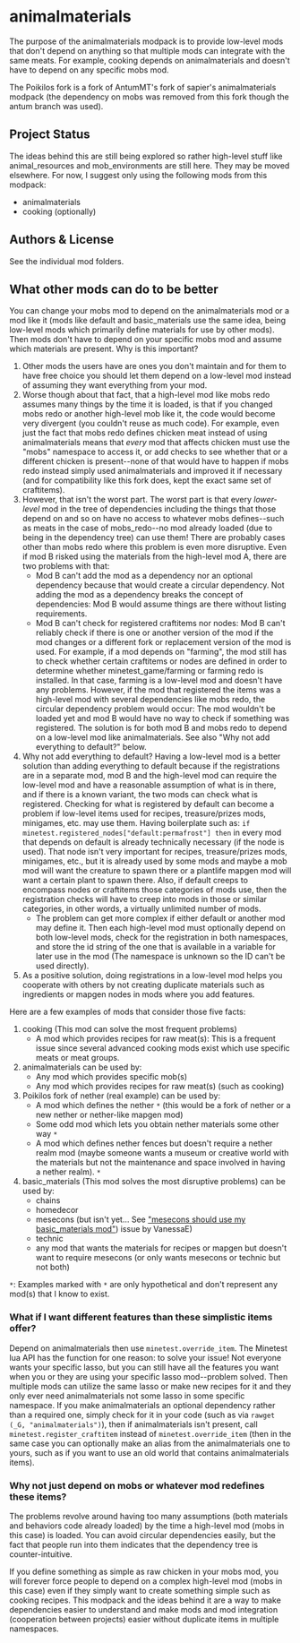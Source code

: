 # animalmaterials
The purpose of the animalmaterials modpack is to provide low-level mods
that don't depend on anything so that multiple mods can integrate with
the same meats. For example, cooking depends on animalmaterials and
doesn't have to depend on any specific mobs mod.

The Poikilos fork is a fork of AntumMT's fork of sapier's
animalmaterials modpack (the dependency on mobs was removed from this
fork though the antum branch was used).

## Project Status
The ideas behind this are still being explored so rather high-level
stuff like animal_resources and mob_environments are still here.
They may be moved elsewhere. For now, I suggest only using the following
mods from this modpack:
- animalmaterials
- cooking (optionally)

## Authors & License
See the individual mod folders.

## What other mods can do to be better
You can change your mobs mod to depend on the animalmaterials mod or a
mod like it (mods like default and basic_materials use the same idea,
being low-level mods which primarily define materials for use by other
mods).
Then mods don't have to depend on your specific mobs mod and assume
which materials are present. Why is this important?

1. Other mods the users have are ones you don't maintain and for them to have
   free choice you should let them depend on a low-level mod instead of
   assuming they want everything from your mod.
2. Worse though about that fact, that a high-level mod like mobs redo assumes many things by
   the time it is loaded, is that if you changed mobs redo or another
   high-level mob like it, the code would become very divergent (you
   couldn't reuse as much code). For example, even just the fact that
   mobs redo defines chicken meat instead of using animalmaterials
   means that *every* mod that affects chicken must use the "mobs"
   namespace to access it, or add checks to see whether that or a
   different chicken is present--none of that would have to happen if
   mobs redo instead simply used animalmaterials and improved it if
   necessary (and for compatibility like this fork does, kept the exact
   same set of craftitems).
3. However, that isn't the worst part. The worst part is that every
   *lower-level* mod in the tree of dependencies including the things
   that those depend on and so on have no access to whatever mobs
   defines--such as meats in the case of mobs_redo--no mod already
   loaded (due to being in the dependency tree) can use them! There are
   probably cases other than mobs redo where this problem is even more
   disruptive. Even if mod B risked using the materials from the
   high-level mod A, there are two problems with that:
   - Mod B can't add the mod as a dependency nor an optional dependency
     because that would create a circular dependency. Not adding the
     mod as a dependency breaks the concept of dependencies: Mod B
     would assume things are there without listing requirements.
   - Mod B can't check for registered craftitems nor nodes:
     Mod B can't reliably check if there is one or another version of
     the mod if the mod changes or a different fork or replacement
     version of the mod is used. For example, if a mod depends on
     "farming", the mod still has to check whether certain craftitems
     or nodes are defined in order to determine whether
     minetest_game/farming or farming redo is installed. In that case,
     farming is a low-level mod and doesn't have any problems. However,
     if the mod that registered the items was a high-level mod with
     several dependencies like mobs redo, the circular dependency
     problem would occur: The mod wouldn't be loaded yet and mod B
     would have no way to check if something was registered. The
     solution is for both mod B and mobs redo to depend on a low-level
     mod like animalmaterials. See also "Why not add everything to
     default?" below.
4. Why not add everything to default? Having a low-level mod is a better
   solution than adding everything to default because if the
   registrations are in a separate mod, mod B and the high-level mod
   can require the low-level mod and have a reasonable assumption of
   what is in there, and if there is a known variant, the two mods can
   check what is registered. Checking for what is registered by default
   can become a problem if low-level items used for recipes,
   treasure/prizes mods, minigames, etc. may use them. Having
   boilerplate such as:
   `if minetest.registered_nodes["default:permafrost"] then`
   in every mod that depends on default is already technically
   necessary (if the node is used). That node isn't very important for
   recipes, treasure/prizes mods, minigames, etc., but it is already
   used by some mods and maybe a mob mod will want the creature to
   spawn there or a plantlife mapgen mod will want a certain plant to
   spawn there. Also, if default creeps to encompass nodes or
   craftitems those categories of mods use, then the registration
   checks will have to creep into mods in those or similar categories,
   in other words, a virtually unlimited number of mods.
   - The problem can get more complex if either default or another mod
     may define it. Then each high-level mod must optionally depend on
     both low-level mods, check for the registration in both namespaces,
     and store the id string of the one that is available in a variable
     for later use in the mod (The namespace is unknown so the ID can't
     be used directly).
5. As a positive solution, doing registrations in a low-level mod helps
   you cooperate with others by not creating duplicate materials such
   as ingredients or mapgen nodes in mods where you add features.

Here are a few examples of mods that consider those five facts:
1. cooking (This mod can solve the most frequent problems)
   - A mod which provides recipes for raw meat(s): This is a frequent issue
     since several advanced cooking mods exist which use specific meats
     or meat groups.
2. animalmaterials can be used by:
   - Any mod which provides specific mob(s)
   - Any mod which provides recipes for raw meat(s) (such as cooking)
3. Poikilos fork of nether (real example) can be used by:
   - A mod which defines the nether `*` (this would be a fork of nether or a new nether or nether-like mapgen mod)
   - Some odd mod which lets you obtain nether materials some other way `*`
   - A mod which defines nether fences but doesn't require a nether realm mod (maybe someone wants a museum or creative world with the materials but not the maintenance and space involved in having a nether realm). `*`
4. basic_materials (This mod solves the most disruptive problems) can be used by:
   - chains
   - homedecor
   - mesecons (but isn't yet... See ["mesecons should use my basic_materials mod"](https://github.com/minetest-mods/mesecons/issues/440)) issue by VanessaE)
   - technic
   - any mod that wants the materials for recipes or mapgen but doesn't want to require mesecons (or only wants mesecons or technic but not both)

`*`: Examples marked with `*` are only hypothetical and don't represent any mod(s) that I know to exist.


### What if I want different features than these simplistic items offer?
Depend on animalmaterials then use `minetest.override_item`. The Minetest
lua API has the function for one reason: to solve your issue! Not everyone wants
your specific lasso, but you can still have all the features you want
when you or they are using your specific lasso mod--problem solved. Then multiple mods
can utilize the same lasso or make new recipes for it and they only
ever need animalmaterials not some lasso in some specific namespace.
If you make animalmaterials an optional dependency rather
than a required one, simply check for it in your code (such as via
`rawget (_G, "animalmaterials")`), then if animalmaterials isn't
present, call `minetest.register_craftitem` instead of
`minetest.override_item` (then in the same case you can optionally make
an alias from the animalmaterials one to yours, such as if you want to
use an old world that contains animalmaterials items).

### Why not just depend on mobs or whatever mod redefines these items?
The problems revolve around having too many assumptions (both
materials and behaviors code already loaded) by the time a high-level
mod (mobs in this case) is loaded. You can avoid circular dependencies
easily, but the fact that people run into them indicates that the
dependency tree is counter-intuitive.

If you define something as simple as raw chicken in your mobs mod, you
will forever force people to depend on a complex high-level mod (mobs
in this case) even if they simply want to create something simple such
as cooking recipes. This modpack and the ideas behind it are a way to
make dependencies easier to understand and make mods and mod
integration (cooperation between projects) easier without duplicate
items in multiple namespaces.

